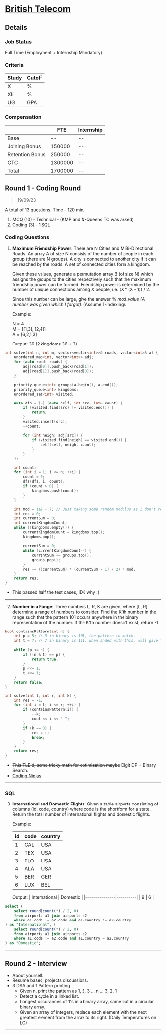 # [British Telecom](https://www.bt.com/)

## Details

### Job Status

Full Time (Employment + Internship Mandatory)

### Criteria

| Study | Cutoff |
|-------|--------|
| X     | %      |
| XII   | %      |
| UG    | GPA    |

[comment]: # (Any other details go under this. This is a comment)

### Compensation

|                 | FTE     | Internship |
|-----------------|---------|------------|
| Base            | --      | --         |
| Joining Bonus   | 150000  | --         |
| Retention Bonus | 250000  | --         |
| CTC             | 1300000 | --         |
| Total           | 1700000 | --         |

[comment]: # (Details about the rounds go under this comment.)

## Round 1 - Coding Round

> 19/09/23

[comment]: # (Summary of the sections and experience below this comment.)

A total of 13 questions. Time - 120 min.
1. MCQ (10) - Technical - (KMP and N-Queens TC was asked)
2. Coding (3) - 1 SQL

### Coding Questions

1. **Maximum Friendship Power**: There are N Cities and M Bi-Directional Roads. An array A of size N consists of the number of people in each group (there are N groups). A city is connected to another city if it can be reached by the roads. A set of connected cities form a kingdom.

    Given these values, generate a permutation array B (of size N) which assigns the groups to the cities respectively such that the maximum friendship power can be formed. Friendship power is determined by the number of unique connections among X people, i.e. (X * (X - 1)) / 2.
    
    Since this number can be large, give the answer % *mod_value (A number was given which I forgot)*. (Assume 1-indexing).
    
    Example:
    
    N = 4\
    M = [[1,3], [2,4]]\
    A = [6,2,1,3]
    
    Output: 39 (2 kingdoms 36 + 3)

[comment]: # (Add any resources or links or code to this question under this comment.)

```cpp
int solve(int n, int m, vector<vector<int>>& roads, vector<int>& a) {
    unordered_map<int, vector<int>> adj;
    for (auto road: roads) {
        adj[road[0]].push_back(road[1]);
        adj[road[1]].push_back(road[0]);
    }

    priority_queue<int> groups(a.begin(), a.end());
    priority_queue<int> kingdoms;
    unordered_set<int> visited;
    
    auto dfs = [&] (auto self, int src, int& count) {
        if (visited.find(src) != visited.end()) {
            return;
        }
        visited.insert(src);
        ++count;
        
        for (int neigh: adj[src]) {
            if (visited.find(neigh) == visited.end()) {
                self(self, neigh, count);
            }
        }
    };
    
    int count;
    for (int i = 1; i <= n; ++i) {
        count = 0;
        dfs(dfs, i, count);
        if (count > 0) {
            kingdoms.push(count);
        }
    }
    
    int mod = 1e9 + 7; // Just taking some random modulus as I don't remember what they gave.
    int res = 0;
    int currentSum = 0;
    int currentKingdomCount;
    while (!kingdoms.empty()) {
        currentKingdomCount = kingdoms.top();
        kingdoms.pop();
        
        currentSum = 0;
        while (currentKingdomCount--) {
            currentSum += groups.top();
            groups.pop();
        }
        res += ((currentSum) * (currentSum - 1) / 2) % mod;
    }
    return res;
}
```
- This passed half the test cases, IDK why :(

---

2. **Number in a Range**: Three numbers L, R, K are given, where [L, R] determine a range of numbers to consider. Find the K'th number in the range such that the pattern 101 occurs anywhere in the binary representation of the number. If the K'th number doesn't exist, return -1.

[comment]: # (Add any resources or links or code to this question under this comment.)

```cpp
bool containsPattern(int n) {
    int p = 5; // 5 in binary is 101, the pattern to match.
    int t = 7; // 7 in binary is 111, when anded with this, will give the group of 3 bits to check.
    
    while (p <= n) {
        if ((n & t) == p) {
            return true;
        }
        p <<= 1;
        t <<= 1;
    }
    return false;
}

int solve(int l, int r, int k) {
    int res = -1;
    for (int i = l; i <= r; ++i) {
        if (containsPattern(i)) {
            --k;
            cout << i << " ";
        }
        if (k == 0) {
            res = i;
            break;
        }
    }
    return res;
}
```

- ~~This TLE'd, some tricky math for optimization maybe~~ Digit DP + Binary Search.
- [Coding Ninjas](https://www.codingninjas.com/studio/problems/k-th-perfect-number-in-range_2569269)

---

### SQL

3. **International and Domestic Flights**: Given a table airports consisting of columns (id, code, country) where code is the shortform for a state. Return the total number of international flights and domestic flights.

    Example: 
    
    | id | code | country |
    |----|------|---------|
    | 1  | CAL  | USA     |
    | 2  | TEX  | USA     |
    | 3  | FLO  | USA     |
    | 4  | ALA  | USA     |
    | 5  | BER  | GER     |
    | 6  | LUX  | BEL     |
    
    Output: 
    | International | Domestic |
    |---------------|----------|
    | 9             | 6        |

[comment]: # (Add any resources or links or code to this question under this comment.)

```sql
select (
    select round(count(*) / 2, 0)
    from airports a1 join airports a2
    where a1.code != a2.code and a1.country != a2.country
) as "International", (
    select round(count(*) / 2, 0)
    from airports a1 join airports a2
    where a1.code != a2.code and a1.country = a2.country
) as "Domestic";
```

---

## Round 2 - Interview

- About yourself.
- Resume based, projects discussions.
- 3 DSA and 1 Pattern printing
    - Given n, print the pattern as 1, 2, 3 ... n ... 3, 2, 1
    - Detect a cycle in a linked list.
    - Longest occurances of 1's in a binary array, same but in a circular binary array.
    - Given an array of integers, replace each element with the next greatest element from the array to its right. (Daily Temperatures on LC)

---
